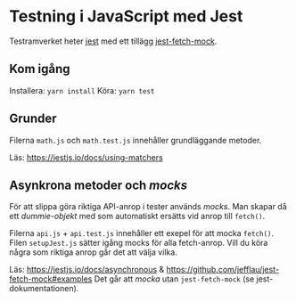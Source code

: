 # Testning i JavaScript med Jest 

Testramverket heter [jest](https://jestjs.io/) med ett tillägg [jest-fetch-mock](https://github.com/jefflau/jest-fetch-mock ).

## Kom igång

Installera: `yarn install`
Köra: `yarn test`

## Grunder 

Filerna `math.js` och `math.test.js` innehåller grundläggande metoder.

Läs: https://jestjs.io/docs/using-matchers

## Asynkrona metoder och *mocks*

För att slippa göra riktiga API-anrop i tester används *mocks*. Man skapar då ett *dummie-objekt* med som automatiskt ersätts vid anrop till `fetch()`.

Filerna `api.js` + `api.test.js` innehåller ett exepel för att mocka `fetch()`. Filen `setupJest.js` sätter igång mocks för alla fetch-anrop. Vill du köra några som riktiga anrop går det att välja vilka.

Läs: https://jestjs.io/docs/asynchronous & https://github.com/jefflau/jest-fetch-mock#examples Det går att *mocka* utan `jest-fetch-mock` (se jest-dokumentationen).
